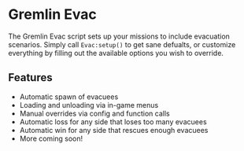 # Gremlin Evac

The Gremlin Evac script sets up your missions to include evacuation scenarios. Simply call `Evac:setup()` to get sane defualts, or customize everything by filling out the available options you wish to override.

## Features

- Automatic spawn of evacuees
- Loading and unloading via in-game menus
- Manual overrides via config and function calls
- Automatic loss for any side that loses too many evacuees
- Automatic win for any side that rescues enough evacuees
- More coming soon!
